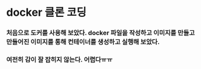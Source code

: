 # docker 클론 코딩

### 처음으로 도커를 사용해 보았다. docker 파일을 작성하고 이미지를 만들고 만들어진 이미지를 통해 컨테이너를 생성하고 실행해 보았다.

### 여전히 감이 잘 잡히지 않는다. 어렵다ㅠㅠ
